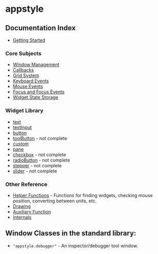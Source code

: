 # appstyle

## Documentation Index

 * [Getting Started](/README.md)

### Core Subjects

 * [Window Management](windows.md)
 * [Callbacks](callbacks.md)
 * [Grid System](grid-system.md)
 * [Keyboard Events](keyboard-events.md)
 * [Mouse Events](mouse-events.md)
 * [Focus and Focus Events](focus.md)
 * [Widget State Storage](storage.md)

### Widget Library

* [text](widgets/README.md#text)
* [textInput](widgets/README.md#text-input)
* [button](widgets/README.md#button)
* [toolButton](widgets/README.md#tool-button) - not complete
* [custom](widgets/README.md#custom)
* [pane](widgets/README.md#pane)
* [checkbox](widgets/README.md#checkbox) - not complete
* [radioButton](widgets/README.md#radio-button) - not complete
* [stepper](widgets/README.md#stepper) - not complete
* [slider](widgets/README.md#slider) - not complete

### Other Reference

 * [Helper Functions](helper-functions.md) - Functions for finding widgets, checking mouse position, converting between units, etc.
 * [Drawing](drawing.md)
 * [Auxiliary Function](auxiliary-functions.md)
 * [Internals](internals.md)

## Window Classes in the standard library:

  * `"appstyle.debugger"` - An inspector/debugger tool window.
